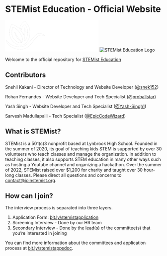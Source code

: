# STEMist Education - Official Website

![STEMist Education Logo](https://raw.githubusercontent.com/SneK152/stemist-website/development/public/logo-dark.png#gh-light-mode-only)
![STEMist Education Logo](https://raw.githubusercontent.com/SneK152/stemist-website/5b40bfee4979a0b7a48f77e0c4b2878ea0256916/public/logo-white.png#gh-dark-mode-only)

Welcome to the official repository for [STEMist Education](https://joinstemist.org)

## Contributors

Snehil Kakani - Director of Technology and Website Developer ([@snek152](https://github.com/snek152))

Rohan Fernandes - Website Developer and Tech Specialist ([@proballstar](https://github.com/proballstar))

Yash Singh - Website Developer and Tech Specialist ([@Yash-Singh1](https://github.com/Yash-Singh1))

Sarvesh Madullapalli - Tech Specialist ([@EpicCodeWizard](https://github.com/EpicCodeWizard))

## What is STEMist?

STEMist is a 501(c)3 nonprofit based at Lynbrook High School. Founded in the summer of 2020, its goal of teaching kids STEM is supported by over 30 volunteers who teach classes and manage the organization. In addition to teaching classes, it also supports STEM education in many other ways such as hosting a Youtube channel and organizing a hackathon. Over the summer of 2022, STEMist raised over $1,200 for charity and taught over 30 hour-long classes. Please direct all questions and concerns to [contact@joinstemist.org](mailto://contact@joinstemist.org).

## How can I join?

The interview process is separated into three layers.

1. Application Form: [bit.ly/stemistapplication](https://bit.ly/stemistapplication)
2. Screening Interview - Done by our HR team
3. Secondary Interview - Done by the lead(s) of the committee(s) that you’re interested in joining

You can find more information about the committees and application process at [bit.ly/stemistappsdoc](https://bit.ly/stemistappsdoc).

